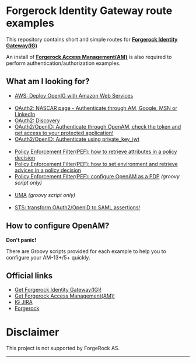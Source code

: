 Forgerock Identity Gateway route examples
======

This repository contains short and simple routes for [**Forgerock Identity Gateway(IG)**](https://backstage.forgerock.com/downloads/OpenIG#browse)

An install of [**Forgerock Access Management(AM)**](https://backstage.forgerock.com/downloads/OpenAM/Access%20Management/5.1.1/AM%20Zip/zip#list) is also required to perform authentication/authorization examples. 

What am I looking for?
----------------------------- 

* [AWS: Deploy OpenIG with Amazon Web Services](https://github.com/openig-contrib/script-util-for-openig/tree/master/AWS-config-examples)
<br><br>
* [OAuth2: NASCAR page - Authenticate through AM, Google, MSN or LinkedIn](https://github.com/openig-contrib/script-util-for-openig/tree/master/OAuth2/OPENIG-712)
* [OAuth2: Discovery](https://github.com/openig-contrib/script-util-for-openig/tree/master/OAuth2/OPENIG-712)
* [OAuth2/OpenID: Authenticate through OpenAM, check the token and get access to your protected application!](https://github.com/openig-contrib/script-util-for-openig/tree/master/OAuth2/OPENIG-933)
* [OAuth2/OpenID: Authenticate using private_key_jwt](https://github.com/openig-contrib/script-util-for-openig/tree/master/OAuth2/private_key_jwt)
<br><br>
* [Policy Enforcement Filter(PEF): how to retrieve attributes in a policy decision](https://github.com/openig-contrib/script-util-for-openig/tree/master/PEP/OPENIG-824)
* [Policy Enforcement Filter(PEF): how to set environment and retrieve advices in a policy decision](https://github.com/openig-contrib/script-util-for-openig/tree/master/PEP/OPENIG-836)
* [Policy Enforcement Filter(PEF): configure OpenAM as a PDP](https://github.com/openig-contrib/script-util-for-openig/tree/master/PEP/Setting_Up_OpenAM_As_A_PDP.groovy) _(groovy script only)_
<br><br>
* [UMA](https://github.com/openig-contrib/script-util-for-openig/tree/master/UMA) _(groovy script only)_
<br><br>
* [STS: transform OAuth2/OpenID to SAML assertions!](https://github.com/openig-contrib/script-util-for-openig/tree/master/STS/TokenTransformationFilter)


How to configure OpenAM?
-----------------------------

**Don't panic!**

There are Groovy scripts provided for each example to help you to configure your AM-13+/5+ quickly. 
<br>

Official links
-----------------------------
* [Get Forgerock Identity Gateway(IG)!](https://www.forgerock.com/platform/identity-gateway/)
* [Get Forgerock Access Management(AM)!](https://www.forgerock.com/platform/access-management/)
* [IG JIRA](https://bugster.forgerock.org/jira/browse/OPENIG)
* [Forgerock](https://www.forgerock.com/platform/identity-gateway/)


Disclaimer
=============

This project is not supported by ForgeRock AS.

----------
